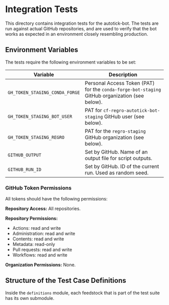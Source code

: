 # Integration Tests
This directory contains integration tests for the autotick-bot.
The tests are run against actual GitHub repositories, and are used to verify that the
bot works as expected in an environment closely resembling production.

## Environment Variables
The tests require the following environment variables to be set:

| Variable                       | Description                                                                                    |
|--------------------------------|------------------------------------------------------------------------------------------------|
| `GH_TOKEN_STAGING_CONDA_FORGE` | Personal Access Token (PAT) for the `conda-forge-bot-staging` GitHub organization (see below). |
| `GH_TOKEN_STAGING_BOT_USER`    | PAT for `cf-regro-autotick-bot-staging` GitHub user (see below).                               |
| `GH_TOKEN_STAGING_REGRO`       | PAT for the `regro-staging` GitHub organization (see below).                                   |
| `GITHUB_OUTPUT`                | Set by GitHub. Name of an output file for script outputs.                                      |
| `GITHUB_RUN_ID`                | Set by GitHub. ID of the current run. Used as random seed.                                     |


### GitHub Token Permissions
All tokens should have the following permissions:

**Repository Access:** All repositories.

**Repository Permissions:**
- Actions: read and write
- Administration: read and write
- Contents: read and write
- Metadata: read-only
- Pull requests: read and write
- Workflows: read and write

**Organization Permissions:** None.

## Structure of the Test Case Definitions
Inside the `definitions` module, each feedstock that is part of the test suite has its own
submodule.
